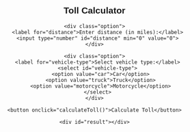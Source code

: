 <!DOCTYPE html>
<html lang="en">
<head>
  <meta charset="UTF-8">
  <meta name="viewport" content="width=device-width, initial-scale=1.0">
  <style>
    body {
      font-family: Arial, sans-serif;
      text-align: center;
      margin: 20px;
    }

    #toll-container {
      max-width: 400px;
      margin: auto;
      padding: 20px;
      border: 1px solid #ccc;
      border-radius: 5px;
    }

    .option {
      margin-bottom: 10px;
    }
  </style>
  <title>Toll Calculator</title>
</head>
<body>

  <div id="toll-container">
    <h2>Toll Calculator</h2>

    <div class="option">
      <label for="distance">Enter distance (in miles):</label>
      <input type="number" id="distance" min="0" value="0">
    </div>

    <div class="option">
      <label for="vehicle-type">Select vehicle type:</label>
      <select id="vehicle-type">
        <option value="car">Car</option>
        <option value="truck">Truck</option>
        <option value="motorcycle">Motorcycle</option>
      </select>
    </div>

    <button onclick="calculateToll()">Calculate Toll</button>

    <div id="result"></div>
  </div>

  <script>
    function calculateToll() {
      const distance = parseFloat(document.getElementById('distance').value);
      const vehicleType = document.getElementById('vehicle-type').value;

      if (isNaN(distance) || distance < 0) {
        alert('Please enter a valid distance.');
        return;
      }

      let tollRate;

      switch (vehicleType) {
        case 'car':
          tollRate = 0.1;
          break;
        case 'truck':
          tollRate = 0.2;
          break;
        case 'motorcycle':
          tollRate = 0.05;
          break;
        default:
          alert('Invalid vehicle type.');
          return;
      }

      const tollAmount = distance * tollRate;

      const resultContainer = document.getElementById('result');
      resultContainer.innerHTML = `<p>Toll Amount: $${tollAmount.toFixed(2)}</p>`;
    }
  </script>

</body>
</html>

